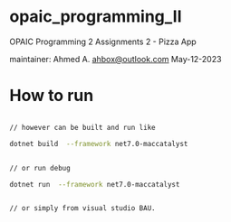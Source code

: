 ﻿
# opaic_programming_II
OPAIC Programming 2 Assignments 2 - Pizza App

maintainer: Ahmed A. <ahbox@outlook.com> May-12-2023


# How to run

```bash

// however can be built and run like

dotnet build  --framework net7.0-maccatalyst 


// or run debug

dotnet run  --framework net7.0-maccatalyst 


// or simply from visual studio BAU.

```
